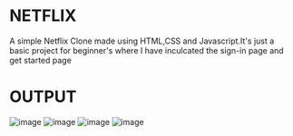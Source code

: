 # NETFLIX
A simple Netflix Clone made using HTML,CSS and Javascript.It's just a basic project for beginner's where I have inculcated the sign-in page and get started page
# OUTPUT
![image](https://user-images.githubusercontent.com/112871361/194111124-ba77e10e-8e0a-427b-ab75-346815f20f95.png)
![image](https://user-images.githubusercontent.com/112871361/194111266-5a28ecf0-84b7-4fce-855e-9e245958761f.png)
![image](https://user-images.githubusercontent.com/112871361/194111345-cba30e8c-ad42-4016-8db7-7876fd4f0555.png)
![image](https://user-images.githubusercontent.com/112871361/194111499-ec44dd17-586a-44da-ac94-1db8c4b11a73.png)

